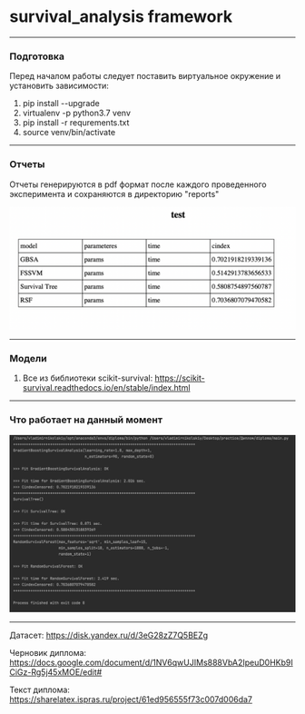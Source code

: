 # survival_analysis framework
---
### Подготовка

Перед началом работы следует поставить виртуальное окружение и установить зависимости:

1. pip install --upgrade
2. virtualenv -p python3.7 venv
3. pip install -r requrements.txt
4. source venv/bin/activate
---
### Отчеты

Отчеты генерируются в pdf формат после каждого проведенного эксперимента и сохраняются в директорию "reports"

![Image alt](https://github.com/NikolskiyMe/pic/blob/main/report2.png)

---
### Модели

1. Все из библиотеки scikit-survival: https://scikit-survival.readthedocs.io/en/stable/index.html


---
### Что работает на данный момент


![Image alt](https://github.com/NikolskiyMe/pic/blob/main/working6.png)

---

Датасет: https://disk.yandex.ru/d/3eG28zZ7Q5BEZg

Черновик диплома: https://docs.google.com/document/d/1NV6qwUJIMs888VbA2IpeuD0HKb9ICiGz-Rg5j45xMOE/edit#

Текст диплома: https://sharelatex.ispras.ru/project/61ed956555f73c007d006da7

